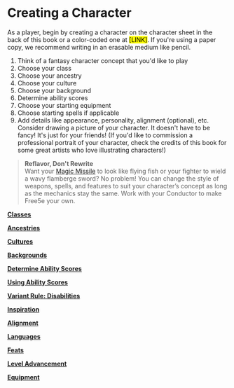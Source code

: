 # Creating a Character

As a player, begin by creating a character on the character sheet in the back of this book or a color-coded one at <mark>[LINK]</mark>. <!-- Link to be determined -->
If you're using a paper copy, we recommend writing in an erasable medium like pencil.

1. Think of a fantasy character concept that you'd like to play
2. Choose your class
3. Choose your ancestry
4. Choose your culture
5. Choose your background
6. Determine ability scores
7. Choose your starting equipment
8. Choose starting spells if applicable
9. Add details like appearance, personality, alignment (optional), etc.
   Consider drawing a picture of your character.
   It doesn't have to be fancy!
   It's just for your friends!
   (If you'd like to commission a professional portrait of your character, check the credits of this book for some great artists who love illustrating characters!)

<!-- spell-checker:words flamberge -->
> **Reflavor, Don't Rewrite**
> \
> Want your [Magic Missile](#Magic_Missile_magic_missile) to look like flying fish or your fighter to wield a wavy flamberge sword?
> No problem!
> You can change the style of weapons, spells, and features to suit your character’s concept as long as the mechanics stay the same.
> Work with your Conductor to make Free5e your own.

[**Classes**](./Classes/Classes.md)

[**Ancestries**](./Ancestries/Ancestries.md)

[**Cultures**](./Cultures/Cultures.md)

[**Backgrounds**](./Backgrounds/Backgrounds.md)

[**Determine Ability Scores**](./Determine_Ability_Scores/Determine_Ability_Scores.md)

[**Using Ability Scores**](./Using_Ability_Scores/Using_Ability_Scores.md)

[**Variant Rule: Disabilities**](./Disabilities/Disabilities.md)

[**Inspiration**](./Inspiration_and_Luck/Inspiration.md)

[**Alignment**](./Alignment.md)

[**Languages**](./Languages.md)

[**Feats**](./Feats/Feats.md)

[**Level Advancement**](./Level_Advancement/Level_Advancement.md)

[**Equipment**](./Equipment/Equipment.md)
